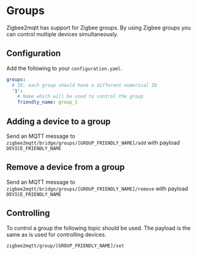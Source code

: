 # Groups
Zigbee2mqtt has support for Zigbee groups. By using Zigbee groups you can control multiple devices simultaneously.

## Configuration
Add the following to your `configuration.yaml`.

```yaml
groups:
  # ID, each group should have a different numerical ID
  '1':
    # Name which will be used to control the group
    friendly_name: group_1
```

## Adding a device to a group
Send an MQTT message to `zigbee2mqtt/bridge/groups/[GROUP_FRIENDLY_NAME]/add` with payload `DEVICE_FRIENDLY_NAME`

## Remove a device from a group
Send an MQTT message to `zigbee2mqtt/bridge/groups/[GROUP_FRIENDLY_NAME]/remove` with payload `DEVICE_FRIENDLY_NAME`

## Controlling
To control a group the following topic should be used. The payload is the same as is used for controlling devices.

```
zigbee2mqtt/group/[GROUP_FRIENDLY_NAME]/set
```

